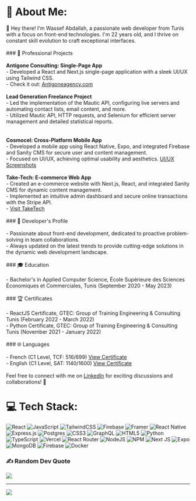 # 💫 About Me:
👋 Hey there! I'm Wassef Abdallah, a passionate web developer from Tunis with a focus on front-end technologies. I'm 22 years old, and I thrive on constant skill evolution to craft exceptional interfaces.<br><br>### 💼 Professional Projects<br><br>**Antigone Consulting: Single-Page App**<br>- Developed a React and Next.js single-page application with a sleek UI/UX using Tailwind CSS.<br>- Check it out: [Antigoneagency.com](https://antigoneagency.com)<br><br>**Lead Generation Freelance Project**<br>- Led the implementation of the Mautic API, configuring live servers and automating contact lists, email content, and more.<br>- Utilized Mautic API, HTTP requests, and Selenium for efficient server management and detailed statistical reports.<br><br><br>**Cosmocel: Cross-Platform Mobile App**<br>- Developed a mobile app using React Native, Expo, and integrated Firebase and Sanity CMS for secure user and content management.<br>- Focused on UI/UX, achieving optimal usability and aesthetics. [UI/UX Screenshots](https://drive.google.com/CosmocelAppScreenshots)<br><br>**Take-Tech: E-commerce Web App**<br>- Created an e-commerce website with Next.js, React, and integrated Sanity CMS for dynamic content management.<br>- Implemented an intuitive admin dashboard and secure online transactions with the Stripe API.<br>- [Visit TakeTech](#)<br><br>### 🚀 Developer's Profile<br><br>- Passionate about front-end development, dedicated to proactive problem-solving in team collaborations.<br>- Always updated on the latest trends to provide cutting-edge solutions in the dynamic web development landscape.<br><br>### 🎓 Education<br><br>- Bachelor's in Applied Computer Science, École Supérieure des Sciences Économiques et Commerciales, Tunis (September 2020 - May 2023)<br><br>### 🏆 Certificates<br><br>- ReactJS Certificate, GTEC: Group of Training Engineering & Consulting Tunis (February 2022 - March 2022)<br>- Python Certificate, GTEC: Group of Training Engineering & Consulting Tunis (November 2021 - January 2022)<br><br>### 🌐 Languages<br><br>- French (C1 Level, TCF: 516/699) [View Certificate](https://drive.com/AttestationTCF.com)<br>- English (C1 Level, SAT: 1140/1600) [View Certificate](https://drive.com/AttestationSAT.com)<br><br>Feel free to connect with me on [LinkedIn](#) for exciting discussions and collaborations! 🚀<br>


# 💻 Tech Stack:
![React](https://img.shields.io/badge/react-%2320232a.svg?style=for-the-badge&logo=react&logoColor=%2361DAFB) ![JavaScript](https://img.shields.io/badge/javascript-%23323330.svg?style=for-the-badge&logo=javascript&logoColor=%23F7DF1E) ![TailwindCSS](https://img.shields.io/badge/tailwindcss-%2338B2AC.svg?style=for-the-badge&logo=tailwind-css&logoColor=white) ![Firebase](https://img.shields.io/badge/firebase-%23039BE5.svg?style=for-the-badge&logo=firebase) ![Framer](https://img.shields.io/badge/Framer-black?style=for-the-badge&logo=framer&logoColor=blue) ![React Native](https://img.shields.io/badge/react_native-%2320232a.svg?style=for-the-badge&logo=react&logoColor=%2361DAFB) ![Express.js](https://img.shields.io/badge/express.js-%23404d59.svg?style=for-the-badge&logo=express&logoColor=%2361DAFB) ![Postgres](https://img.shields.io/badge/postgres-%23316192.svg?style=for-the-badge&logo=postgresql&logoColor=white) ![CSS3](https://img.shields.io/badge/css3-%231572B6.svg?style=for-the-badge&logo=css3&logoColor=white) ![GraphQL](https://img.shields.io/badge/-GraphQL-E10098?style=for-the-badge&logo=graphql&logoColor=white) ![HTML5](https://img.shields.io/badge/html5-%23E34F26.svg?style=for-the-badge&logo=html5&logoColor=white) ![Python](https://img.shields.io/badge/python-3670A0?style=for-the-badge&logo=python&logoColor=ffdd54) ![TypeScript](https://img.shields.io/badge/typescript-%23007ACC.svg?style=for-the-badge&logo=typescript&logoColor=white) ![Vercel](https://img.shields.io/badge/vercel-%23000000.svg?style=for-the-badge&logo=vercel&logoColor=white) ![React Router](https://img.shields.io/badge/React_Router-CA4245?style=for-the-badge&logo=react-router&logoColor=white) ![NodeJS](https://img.shields.io/badge/node.js-6DA55F?style=for-the-badge&logo=node.js&logoColor=white) ![NPM](https://img.shields.io/badge/NPM-%23CB3837.svg?style=for-the-badge&logo=npm&logoColor=white) ![Next JS](https://img.shields.io/badge/Next-black?style=for-the-badge&logo=next.js&logoColor=white) ![Expo](https://img.shields.io/badge/expo-1C1E24?style=for-the-badge&logo=expo&logoColor=#D04A37) ![MongoDB](https://img.shields.io/badge/MongoDB-%234ea94b.svg?style=for-the-badge&logo=mongodb&logoColor=white) ![Firebase](https://img.shields.io/badge/Firebase-039BE5?style=for-the-badge&logo=Firebase&logoColor=white) ![Docker](https://img.shields.io/badge/docker-%230db7ed.svg?style=for-the-badge&logo=docker&logoColor=white)


### ✍️ Random Dev Quote
![](https://quotes-github-readme.vercel.app/api?type=horizontal&theme=dark)

---
[![](https://visitcount.itsvg.in/api?id=Wassefabdallah&icon=0&color=0)](https://visitcount.itsvg.in)

<!-- Proudly created with GPRM ( https://gprm.itsvg.in ) -->
